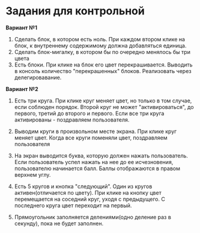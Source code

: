 # Задания для контрольной

**Вариант №1**

1. Сделать блок, в котором есть ноль. При каждом втором клике на блок, к внутреннему содержимому должна добавляться единица.
2. Сделать блок-мигалку, в котором бы по очередно менялось бы три цвета
3. Есть блоки. При клике на блок его цвет перекрашивается. Выводить в консоль количество "перекрашенных" блоков. Реализовать через делегировавание.

**Вариант №2**

1. Есть три круга. При клике круг меняет цвет, но только в том случае, если соблюден порядок. Второй круг не может "активироваться", до первого, третий до второго и первого. Если все три круга активированы - поздравляем пользователя.

2. Выводим круги в произвольном месте экрана. При клике круг меняет цвет. Когда все круги поменяли цвет, поздравляем пользователя

3. На экран выводится буква, которую должен нажать пользователь. Если пользователь успел нажать на нее до ее исчезновения, пользователю начинается балл. Баллы отображаются в правом верхнем углу.

4. Есть 5 кругов и кнопка "следующий". Один из кругов активен(отличается по цвету). При клике на кнопку цвет перемещается на соседний круг, уходя с предыдущего. С последнего круга цвет переходит на первый.

5. Прямоугольник заполняется делениями(одно деление раз в секунду), пока не будет заполнен.









